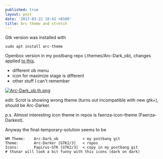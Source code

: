 ```yaml
---
published: true
layout: post
date: '2017-03-22 10:42 +0100'
title: Arc theme and stretch
---
```

Gtk version was installed with

    sudo apt install arc-theme 

Openbox version in my postbang repo (.themes/Arc-Dark_ob), changes applied [to this](https://github.com/dglava/arc-openbox).

- different ob menu
- icon for maximize stage is different
- other stuff I can't remember

[![Arc-Dark_ob.th.png](https://cdn.scrot.moe/images/2017/03/22/Arc-Dark_ob.th.png)](https://cdn.scrot.moe/images/2017/03/22/Arc-Dark_ob.png)

edit: Scrot is showing wrong theme (turns out incompatible with new gtk+), should be Arc-Darker.

p.s. Almost interesting icon theme in repos is faenza-icon-theme (Faenza-Darkest).

Anyway the final-temporary-solution seems to be

    WM Theme:    Arc-Dark_ob           < my postbang git
    Theme:       Arc-Darker [GTK2/3]   < repos 
    Icons:       Papirus-GTK [GTK2/3]  < copy in my postbang git
    # thunar will look a bit funny with this icons (dark on dark)

